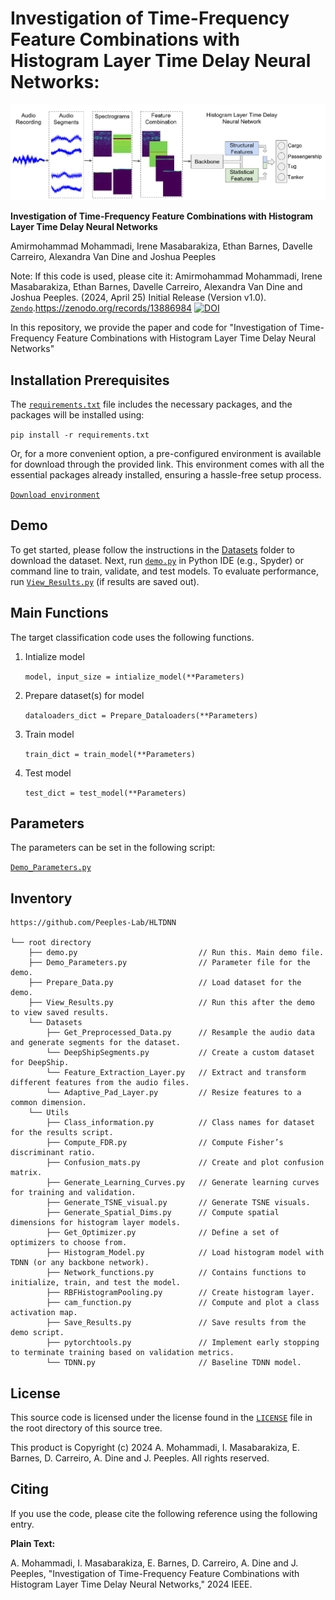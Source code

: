 # Investigation of Time-Frequency Feature Combinations with Histogram Layer Time Delay Neural Networks:
<p align="center">
  <img src="Figures/PicFull.png" alt="Workflow Diagram">
</p>


**Investigation of Time-Frequency Feature Combinations with Histogram Layer Time Delay Neural Networks**

Amirmohammad Mohammadi, Irene Masabarakiza, Ethan Barnes, Davelle Carreiro, Alexandra Van Dine and Joshua Peeples

Note: If this code is used, please cite it: Amirmohammad Mohammadi, Irene Masabarakiza, Ethan Barnes, Davelle Carreiro, Alexandra Van Dine and Joshua Peeples. (2024, April 25) Initial Release (Version v1.0). 
[`Zendo`](https://doi.org/10.5281/zenodo.13886984).https://zenodo.org/records/13886984
[![DOI](https://zenodo.org/badge/DOI/10.5281/zenodo.13886984.svg)](https://doi.org/10.5281/zenodo.13886984)

In this repository, we provide the paper and code for "Investigation of Time-Frequency Feature Combinations with Histogram Layer Time Delay Neural Networks"

## Installation Prerequisites

The [`requirements.txt`](requirements.txt) file includes the necessary packages, and the packages will be installed using:

   ```pip install -r requirements.txt```
   
Or, for a more convenient option, a pre-configured environment is available for download through the provided link. This environment comes with all the essential packages already installed, ensuring a hassle-free setup process.

[`Download environment`](https://drive.google.com/file/d/1aEYvnnuhuU3evd0FZ63ex2EdC1INGLMl/view?usp=sharing)

## Demo

To get started, please follow the instructions in the [Datasets](Datasets) folder to download the dataset.
Next, run [`demo.py`](demo.py) in Python IDE (e.g., Spyder) or command line to train, validate, and test models. 
To evaluate performance,
run [`View_Results.py`](View_Results.py) (if results are saved out).

## Main Functions

The target classification code uses the following functions. 

1. Intialize model  

   ```model, input_size = intialize_model(**Parameters)```

2. Prepare dataset(s) for model
   
   ```dataloaders_dict = Prepare_Dataloaders(**Parameters)```

3. Train model 

   ```train_dict = train_model(**Parameters)```

4. Test model

   ```test_dict = test_model(**Parameters)```

## Parameters

The parameters can be set in the following script:
   
[`Demo_Parameters.py`](Demo_Parameters.py)

## Inventory

```
https://github.com/Peeples-Lab/HLTDNN 

└── root directory
    ├── demo.py                           // Run this. Main demo file.
    ├── Demo_Parameters.py                // Parameter file for the demo.
    ├── Prepare_Data.py                   // Load dataset for the demo. 
    ├── View_Results.py                   // Run this after the demo to view saved results. 
    └── Datasets                
        ├── Get_Preprocessed_Data.py      // Resample the audio data and generate segments for the dataset.
        └── DeepShipSegments.py           // Create a custom dataset for DeepShip.
        └── Feature_Extraction_Layer.py   // Extract and transform different features from the audio files.
        └── Adaptive_Pad_Layer.py         // Resize features to a common dimension.
    └── Utils                     
        ├── Class_information.py          // Class names for dataset for the results script.
        ├── Compute_FDR.py                // Compute Fisher’s discriminant ratio.
        ├── Confusion_mats.py             // Create and plot confusion matrix.
        ├── Generate_Learning_Curves.py   // Generate learning curves for training and validation.
        ├── Generate_TSNE_visual.py       // Generate TSNE visuals.
        ├── Generate_Spatial_Dims.py      // Compute spatial dimensions for histogram layer models.
        ├── Get_Optimizer.py              // Define a set of optimizers to choose from.
        ├── Histogram_Model.py            // Load histogram model with TDNN (or any backbone network).
        ├── Network_functions.py          // Contains functions to initialize, train, and test the model.
        ├── RBFHistogramPooling.py        // Create histogram layer.        
        ├── cam_function.py               // Compute and plot a class activation map.
        ├── Save_Results.py               // Save results from the demo script.
        ├── pytorchtools.py               // Implement early stopping to terminate training based on validation metrics.
        └── TDNN.py                       // Baseline TDNN model.

```

## License

This source code is licensed under the license found in the [`LICENSE`](LICENSE) file in the root directory of this source tree.

This product is Copyright (c) 2024 A. Mohammadi, I. Masabarakiza, E. Barnes, D. Carreiro, A. Dine and J. Peeples. All rights reserved.

## <a name="CitingHist"></a>Citing

If you use the code, please cite the following reference using the following entry.

**Plain Text:**

A. Mohammadi, I. Masabarakiza, E. Barnes, D. Carreiro, A. Dine and J. Peeples, "Investigation of Time-Frequency Feature Combinations with Histogram Layer Time Delay Neural Networks," 2024 IEEE.


